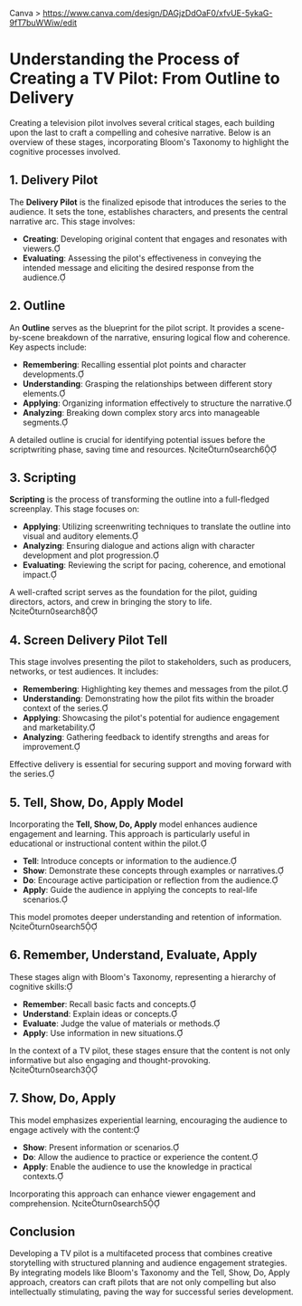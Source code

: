 Canva > https://www.canva.com/design/DAGjzDdOaF0/xfvUE-5ykaG-9fT7buWWiw/edit

# Understanding the Process of Creating a TV Pilot: From Outline to Delivery

Creating a television pilot involves several critical stages, each building upon the last to craft a compelling and cohesive narrative. Below is an overview of these stages, incorporating Bloom's Taxonomy to highlight the cognitive processes involved.

## 1. Delivery Pilot

The **Delivery Pilot** is the finalized episode that introduces the series to the audience. It sets the tone, establishes characters, and presents the central narrative arc. This stage involves:

- **Creating**: Developing original content that engages and resonates with viewers.
- **Evaluating**: Assessing the pilot's effectiveness in conveying the intended message and eliciting the desired response from the audience.

## 2. Outline

An **Outline** serves as the blueprint for the pilot script. It provides a scene-by-scene breakdown of the narrative, ensuring logical flow and coherence. Key aspects include:

- **Remembering**: Recalling essential plot points and character developments.
- **Understanding**: Grasping the relationships between different story elements.
- **Applying**: Organizing information effectively to structure the narrative.
- **Analyzing**: Breaking down complex story arcs into manageable segments.

A detailed outline is crucial for identifying potential issues before the scriptwriting phase, saving time and resources. citeturn0search6

## 3. Scripting

**Scripting** is the process of transforming the outline into a full-fledged screenplay. This stage focuses on:

- **Applying**: Utilizing screenwriting techniques to translate the outline into visual and auditory elements.
- **Analyzing**: Ensuring dialogue and actions align with character development and plot progression.
- **Evaluating**: Reviewing the script for pacing, coherence, and emotional impact.

A well-crafted script serves as the foundation for the pilot, guiding directors, actors, and crew in bringing the story to life. citeturn0search8

## 4. Screen Delivery Pilot Tell

This stage involves presenting the pilot to stakeholders, such as producers, networks, or test audiences. It includes:

- **Remembering**: Highlighting key themes and messages from the pilot.
- **Understanding**: Demonstrating how the pilot fits within the broader context of the series.
- **Applying**: Showcasing the pilot's potential for audience engagement and marketability.
- **Analyzing**: Gathering feedback to identify strengths and areas for improvement.

Effective delivery is essential for securing support and moving forward with the series.

## 5. Tell, Show, Do, Apply Model

Incorporating the **Tell, Show, Do, Apply** model enhances audience engagement and learning. This approach is particularly useful in educational or instructional content within the pilot.

- **Tell**: Introduce concepts or information to the audience.
- **Show**: Demonstrate these concepts through examples or narratives.
- **Do**: Encourage active participation or reflection from the audience.
- **Apply**: Guide the audience in applying the concepts to real-life scenarios.

This model promotes deeper understanding and retention of information. citeturn0search5

## 6. Remember, Understand, Evaluate, Apply

These stages align with Bloom's Taxonomy, representing a hierarchy of cognitive skills:

- **Remember**: Recall basic facts and concepts.
- **Understand**: Explain ideas or concepts.
- **Evaluate**: Judge the value of materials or methods.
- **Apply**: Use information in new situations.

In the context of a TV pilot, these stages ensure that the content is not only informative but also engaging and thought-provoking. citeturn0search3

## 7. Show, Do, Apply

This model emphasizes experiential learning, encouraging the audience to engage actively with the content:

- **Show**: Present information or scenarios.
- **Do**: Allow the audience to practice or experience the content.
- **Apply**: Enable the audience to use the knowledge in practical contexts.

Incorporating this approach can enhance viewer engagement and comprehension. citeturn0search5

## Conclusion

Developing a TV pilot is a multifaceted process that combines creative storytelling with structured planning and audience engagement strategies. By integrating models like Bloom's Taxonomy and the Tell, Show, Do, Apply approach, creators can craft pilots that are not only compelling but also intellectually stimulating, paving the way for successful series development. 